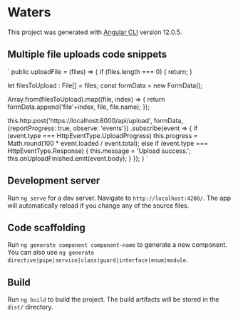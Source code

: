 # Waters

This project was generated with [Angular CLI](https://github.com/angular/angular-cli) version 12.0.5.

## Multiple file uploads code snippets
`
public uploadFile = (files) => {
  if (files.length === 0) {
    return;
  }

  let filesToUpload : File[] = files;
  const formData = new FormData();
    
  Array.from(filesToUpload).map((file, index) => {
    return formData.append('file'+index, file, file.name);
  });

  this.http.post('https://localhost:8000/api/upload', formData, {reportProgress: true, observe: 'events'})
    .subscribe(event => {
      if (event.type === HttpEventType.UploadProgress)
        this.progress = Math.round(100 * event.loaded / event.total);
      else if (event.type === HttpEventType.Response) {
        this.message = 'Upload success.';
        this.onUploadFinished.emit(event.body);
      }
    });
}
`

## Development server

Run `ng serve` for a dev server. Navigate to `http://localhost:4200/`. The app will automatically reload if you change any of the source files.

## Code scaffolding

Run `ng generate component component-name` to generate a new component. You can also use `ng generate directive|pipe|service|class|guard|interface|enum|module`.

## Build

Run `ng build` to build the project. The build artifacts will be stored in the `dist/` directory.

